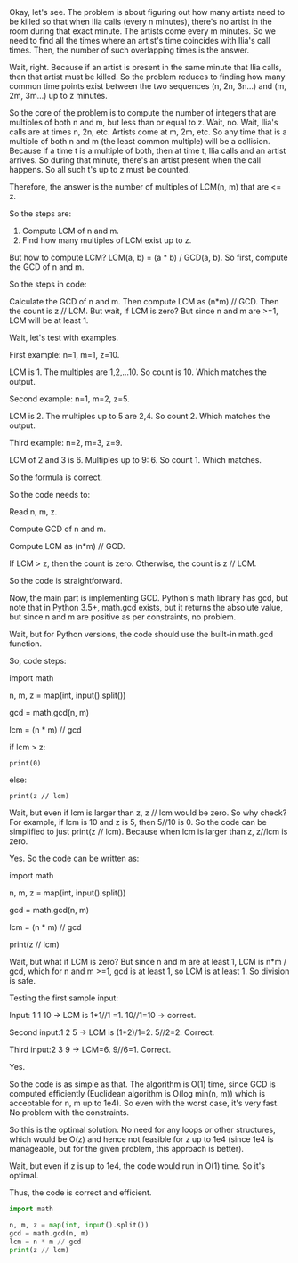 <think>
Okay, let's see. The problem is about figuring out how many artists need to be killed so that when Ilia calls (every n minutes), there's no artist in the room during that exact minute. The artists come every m minutes. So we need to find all the times where an artist's time coincides with Ilia's call times. Then, the number of such overlapping times is the answer.

Wait, right. Because if an artist is present in the same minute that Ilia calls, then that artist must be killed. So the problem reduces to finding how many common time points exist between the two sequences (n, 2n, 3n...) and (m, 2m, 3m...) up to z minutes.

So the core of the problem is to compute the number of integers that are multiples of both n and m, but less than or equal to z. Wait, no. Wait, Ilia's calls are at times n, 2n, etc. Artists come at m, 2m, etc. So any time that is a multiple of both n and m (the least common multiple) will be a collision. Because if a time t is a multiple of both, then at time t, Ilia calls and an artist arrives. So during that minute, there's an artist present when the call happens. So all such t's up to z must be counted.

Therefore, the answer is the number of multiples of LCM(n, m) that are <= z.

So the steps are:

1. Compute LCM of n and m.
2. Find how many multiples of LCM exist up to z.

But how to compute LCM? LCM(a, b) = (a * b) / GCD(a, b). So first, compute the GCD of n and m.

So the steps in code:

Calculate the GCD of n and m. Then compute LCM as (n*m) // GCD. Then the count is z // LCM. But wait, if LCM is zero? But since n and m are >=1, LCM will be at least 1.

Wait, let's test with examples.

First example: n=1, m=1, z=10.

LCM is 1. The multiples are 1,2,...10. So count is 10. Which matches the output.

Second example: n=1, m=2, z=5.

LCM is 2. The multiples up to 5 are 2,4. So count 2. Which matches the output.

Third example: n=2, m=3, z=9.

LCM of 2 and 3 is 6. Multiples up to 9: 6. So count 1. Which matches.

So the formula is correct.

So the code needs to:

Read n, m, z.

Compute GCD of n and m.

Compute LCM as (n*m) // GCD.

If LCM > z, then the count is zero. Otherwise, the count is z // LCM.

So the code is straightforward.

Now, the main part is implementing GCD. Python's math library has gcd, but note that in Python 3.5+, math.gcd exists, but it returns the absolute value, but since n and m are positive as per constraints, no problem.

Wait, but for Python versions, the code should use the built-in math.gcd function.

So, code steps:

import math

n, m, z = map(int, input().split())

gcd = math.gcd(n, m)

lcm = (n * m) // gcd

if lcm > z:

    print(0)

else:

    print(z // lcm)

Wait, but even if lcm is larger than z, z // lcm would be zero. So why check? For example, if lcm is 10 and z is 5, then 5//10 is 0. So the code can be simplified to just print(z // lcm). Because when lcm is larger than z, z//lcm is zero.

Yes. So the code can be written as:

import math

n, m, z = map(int, input().split())

gcd = math.gcd(n, m)

lcm = (n * m) // gcd

print(z // lcm)

Wait, but what if LCM is zero? But since n and m are at least 1, LCM is n*m / gcd, which for n and m >=1, gcd is at least 1, so LCM is at least 1. So division is safe.

Testing the first sample input:

Input: 1 1 10 → LCM is 1*1//1 =1. 10//1=10 → correct.

Second input:1 2 5 → LCM is (1*2)/1=2. 5//2=2. Correct.

Third input:2 3 9 → LCM=6. 9//6=1. Correct.

Yes.

So the code is as simple as that. The algorithm is O(1) time, since GCD is computed efficiently (Euclidean algorithm is O(log min(n, m)) which is acceptable for n, m up to 1e4). So even with the worst case, it's very fast. No problem with the constraints.

So this is the optimal solution. No need for any loops or other structures, which would be O(z) and hence not feasible for z up to 1e4 (since 1e4 is manageable, but for the given problem, this approach is better).

Wait, but even if z is up to 1e4, the code would run in O(1) time. So it's optimal.

Thus, the code is correct and efficient.
</think>

```python
import math

n, m, z = map(int, input().split())
gcd = math.gcd(n, m)
lcm = n * m // gcd
print(z // lcm)
```